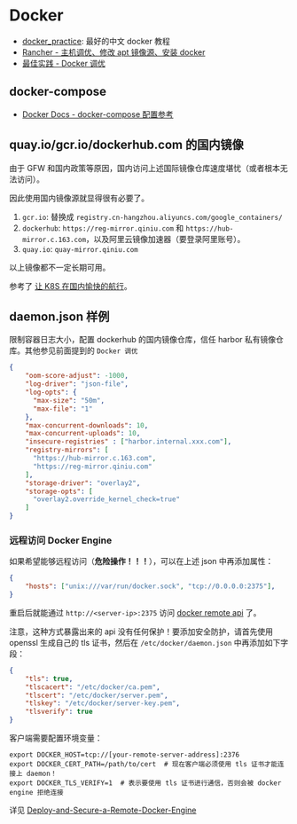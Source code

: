 # Docker

- [docker_practice](https://github.com/yeasy/docker_practice): 最好的中文 docker 教程
- [Rancher - 主机调优、修改 apt 镜像源、安装 docker](https://docs.rancher.cn/rancher2x/install-prepare/basic-environment-configuration.html#_2-kernel%E6%80%A7%E8%83%BD%E8%B0%83%E4%BC%98)
- [最佳实践 - Docker 调优](https://docs.rancher.cn/rancher2x/install-prepare/best-practices/docker.html)

## docker-compose

- [Docker Docs - docker-compose 配置参考](https://docs.docker.com/compose/compose-file/)


## quay.io/gcr.io/dockerhub.com 的国内镜像

由于 GFW 和国内政策等原因，国内访问上述国际镜像仓库速度堪忧（或者根本无法访问）。

因此使用国内镜像源就显得很有必要了。

1. `gcr.io`: 替换成 `registry.cn-hangzhou.aliyuncs.com/google_containers/`
1. `dockerhub`: `https://reg-mirror.qiniu.com` 和 `https://hub-mirror.c.163.com`，以及阿里云镜像加速器（要登录阿里账号）。
1. `quay.io`: `quay-mirror.qiniu.com`

以上镜像都不一定长期可用。

参考了 [让 K8S 在国内愉快的航行](https://www.cnblogs.com/ants/p/12663724.html?utm_source=tuicool&utm_medium=referral)。


## daemon.json 样例

限制容器日志大小，配置 dockerhub 的国内镜像仓库，信任 harbor 私有镜像仓库。其他参见前面提到的 `Docker 调优`

```json
{
    "oom-score-adjust": -1000,
    "log-driver": "json-file",
    "log-opts": {
      "max-size": "50m",
      "max-file": "1"
    },
    "max-concurrent-downloads": 10,
    "max-concurrent-uploads": 10,
    "insecure-registries" : ["harbor.internal.xxx.com"],
    "registry-mirrors": [
      "https://hub-mirror.c.163.com",
      "https://reg-mirror.qiniu.com"
    ],
    "storage-driver": "overlay2",
    "storage-opts": [
      "overlay2.override_kernel_check=true"
    ]
}
```

### 远程访问 Docker Engine

如果希望能够远程访问（**危险操作！！！**），可以在上述 json 中再添加属性：

```json
{
    "hosts": ["unix:///var/run/docker.sock", "tcp://0.0.0.0:2375"],
}
```
重启后就能通过 `http://<server-ip>:2375` 访问 [docker remote api](https://docs.docker.com/engine/api/latest/) 了。

注意，这种方式暴露出来的  api 没有任何保护！要添加安全防护，请首先使用 openssl 生成自己的 tls 证书，然后在 `/etc/docker/daemon.json` 中再添加如下字段：

```json
{
    "tls": true,
    "tlscacert": "/etc/docker/ca.pem",
    "tlscert": "/etc/docker/server.pem",
    "tlskey": "/etc/docker/server-key.pem",
    "tlsverify": true
}
```

客户端需要配置环境变量：

```shell
export DOCKER_HOST=tcp://[your-remote-server-address]:2376
export DOCKER_CERT_PATH=/path/to/cert  # 现在客户端必须使用 tls 证书才能连接上 daemon！
export DOCKER_TLS_VERIFY=1  # 表示要使用 tls 证书进行通信，否则会被 docker engine 拒绝连接
```

详见 [Deploy-and-Secure-a-Remote-Docker-Engine](https://github.com/IcaliaLabs/guides/wiki/Deploy-and-Secure-a-Remote-Docker-Engine)